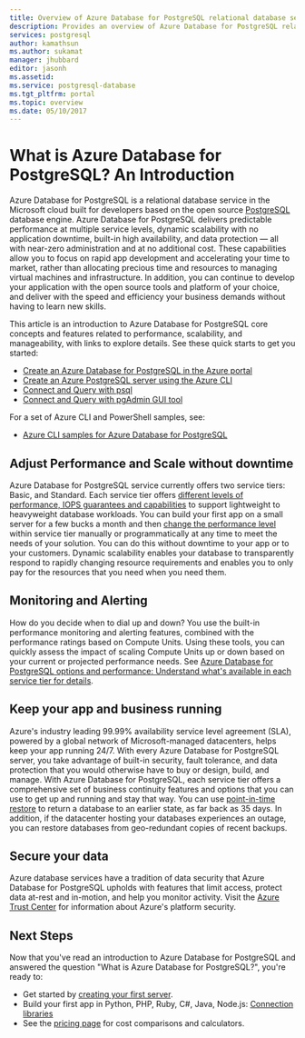 ```yaml
---
title: Overview of Azure Database for PostgreSQL relational database service | Microsoft Docs
description: Provides an overview of Azure Database for PostgreSQL relational database service.
services: postgresql
author: kamathsun
ms.author: sukamat
manager: jhubbard
editor: jasonh
ms.assetid:
ms.service: postgresql-database
ms.tgt_pltfrm: portal
ms.topic: overview
ms.date: 05/10/2017
---
```

# What is Azure Database for PostgreSQL? An Introduction
Azure Database for PostgreSQL is a relational database service in the Microsoft cloud built for developers based on the open source [PostgreSQL](https://www.postgresql.org/) database engine. Azure Database for PostgreSQL delivers predictable performance at multiple service levels, dynamic scalability with no application downtime, built-in high availability, and data protection — all with near-zero administration and at no additional cost. These capabilities allow you to focus on rapid app development and accelerating your time to market, rather than allocating precious time and resources to managing virtual machines and infrastructure. In addition, you can continue to develop your application with the open source tools and platform of your choice, and deliver with the speed and efficiency your business demands without having to learn new skills. 

This article is an introduction to Azure Database for PostgreSQL core concepts and features related to performance, scalability, and manageability, with links to explore details. See these quick starts to get you started:
- [Create an Azure Database for PostgreSQL in the Azure portal](quickstart-create-server-database-portal.md)
- [Create an Azure PostgreSQL server using the Azure CLI](quickstart-create-server-database-azure-cli.md)
- [Connect and Query with psql](quickstart-connect-query-using-psql.md)
- [Connect and Query with pgAdmin GUI tool](quickstart-connect-query-using-pgadmin.md)

For a set of Azure CLI and PowerShell samples, see:
-   [Azure CLI samples for Azure Database for PostgreSQL](./sample-scripts-azure-cli.md)

## Adjust Performance and Scale without downtime
Azure Database for PostgreSQL service currently offers two service tiers: Basic, and Standard. Each service tier offers [different levels of performance, IOPS guarantees and capabilities](concepts-service-tiers.md) to support lightweight to heavyweight database workloads. You can build your first app on a small server for a few bucks a month and then [change the performance level](scripts/sample-scale-server-up-or-down.md) within service tier manually or programmatically at any time to meet the needs of your solution. You can do this without downtime to your app or to your customers. Dynamic scalability enables your database to transparently respond to rapidly changing resource requirements and enables you to only pay for the resources that you need when you need them.

## Monitoring and Alerting
How do you decide when to dial up and down? You use the built-in performance monitoring and alerting features, combined with the performance ratings based on Compute Units. Using these tools, you can quickly assess the impact of scaling Compute Units up or down based on your current or projected performance needs. See [Azure Database for PostgreSQL options and performance: Understand what's available in each service tier for details](./concepts-service-tiers.md).

## Keep your app and business running
Azure's industry leading 99.99% availability service level agreement (SLA), powered by a global network of Microsoft-managed datacenters, helps keep your app running 24/7. With every Azure Database for PostgreSQL server, you take advantage of built-in security, fault tolerance, and data protection that you would otherwise have to buy or design, build, and manage. With Azure Database for PostgreSQL, each service tier offers a comprehensive set of business continuity features and options that you can use to get up and running and stay that way. You can use [point-in-time restore](howto-restore-server-portal.md) to return a database to an earlier state, as far back as 35 days. In addition, if the datacenter hosting your databases experiences an outage, you can restore databases from geo-redundant copies of recent backups.

## Secure your data
Azure database services have a tradition of data security that Azure Database for PostgreSQL upholds with features that limit access, protect data at-rest and in-motion, and help you monitor activity. Visit the [Azure Trust Center](https://www.microsoft.com/en-us/TrustCenter/Security/default.aspx) for information about Azure's platform security.

## Next Steps
Now that you've read an introduction to Azure Database for PostgreSQL and answered the question "What is Azure Database for PostgreSQL?", you're ready to:
-   Get started by [creating your first server](./quickstart-create-server-database-portal.md).
-   Build your first app in Python, PHP, Ruby, C\#, Java, Node.js: [Connection libraries](./concepts-connection-libraries.md)
-   See the [pricing page](https://azure.microsoft.com/pricing/details/postgresql/) for cost comparisons and calculators.